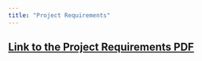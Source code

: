 ```yaml
---
title: "Project Requirements"
---
```

## [Link to the Project Requirements PDF](/reports/Requirements.pdf)
